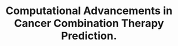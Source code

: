 ---
authors: Flanary VL, Fisher JL, Wilk EJ, Howton TC, Lasseigne BN
carousel: false
doi: 10.1200/PO.23.00261
featured: false
journal: JCO precision oncology
keywords: '["Drug Discovery", "Retrospective Studies", "Meta-Analysis as Topic", "Neoplasms",
  "Humans", "Machine Learning"]'
landmark: false
layout: ../../layouts/Publication.astro
page: e2300261
pmid: 37824797
r03: R03OD030604
title: Computational Advancements in Cancer Combination Therapy Prediction.
volume: '7'
year: 2023

---